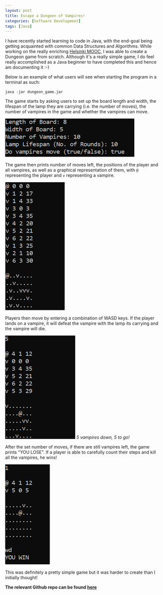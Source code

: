 ```yaml
---
layout: post
title: Escape a Dungeon of Vampires!
categories: [Software Development]
tags: [Java]
---
```


I have recently started learning to code in Java, with the end-goal being getting acquainted with common Data Structures and Algorithms. While working on the really enriching [Helsinki MOOC](https://moocfi.github.io/courses/2013/programming-part-1/), I was able to create a Dungeon game from scratch. Although it's a really simple game, I do feel really accomplished as a Java beginner to have completed this and hence am documenting it :-)

Below is an example of what users will see when starting the program in a terminal as such:

```
java -jar dungeon_game.jar
```

The game starts by asking users to set up the board length and width, the lifespan of the lamp they are carrying (i.e. the number of moves), the number of vampires in the game and whether the vampires can move.

![game_init](https://raw.githubusercontent.com/jolene-lim/personal_projects/master/java_apps/dungeon_game/dungeon_interface/game_init.PNG)

The game then prints number of moves left, the positions of the player and all vampires, as well as a graphical representation of them, with `@` representing the player and `v` representing a vampire.

![game_start](https://raw.githubusercontent.com/jolene-lim/personal_projects/master/java_apps/dungeon_game/dungeon_interface/game_start.PNG)

Players then move by entering a combination of WASD keys. If the player lands on a vampire, it will defeat the vampire with the lamp its carrying and the vampire will die.

![game_eat](https://raw.githubusercontent.com/jolene-lim/personal_projects/master/java_apps/dungeon_game/dungeon_interface/game_eat.PNG)
_5 vampires down, 5 to go!_

After the set number of moves, if there are still vampires left, the game prints "YOU LOSE". If a player is able to carefully count their steps and kill all the vampires, he wins!

![game_end](https://raw.githubusercontent.com/jolene-lim/personal_projects/master/java_apps/dungeon_game/dungeon_interface/game_end.PNG)

This was definitely a pretty simple game but it was harder to create than I initially thought!

**The relevant Github repo can be found [here](https://github.com/jolene-lim/personal_projects/tree/master/java_apps/dungeon_game)**
